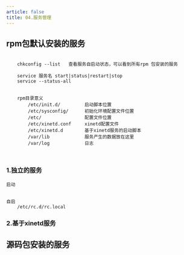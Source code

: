 ```yaml
---
article: false
title: 04.服务管理
---
```



## rpm包默认安装的服务

```text
    
    chkconfig --list   查看服务自启动状态，可以看到所有rpm 包安装的服务
    
    service 服务名 start|status|restart|stop
    service --status-all
    

    rpm目录意义
        /etc/init.d/         启动脚本位置
        /etc/sysconfig/      初始化环境配置文件位置
        /etc/                配置文件位置
        /etc/xinetd.conf     xinetd配置文件
        /etc/xinetd.d        基于xinetd服务的启动脚本
        /var/lib             服务产生的数据放在这里
        /var/log             日志

    
```





### 1.独立的服务
    启动


    自启
        /etc/rc.d/rc.local

### 2.基于xinetd服务





## 源码包安装的服务







